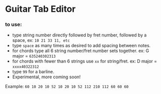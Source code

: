 # Guitar Tab Editor

### to use:
* type string number directly followed by fret number, followed by a space, ex: `10 21 33 11, etc`
* type `space` as many times as desired to add spacing between notes.
* for chords type all 6 string number/fret number sets together.  ex: G major = `635240302313`
* for chords with fewer than 6 strings use `xx` for string/fret.  ex: D major = `xxxx40322312`
* type `99` for a barline.
* Experimental, more coming soon!

Example: `60 10 20 10 52 10 20 10 52 112 210 112 60 60 60`